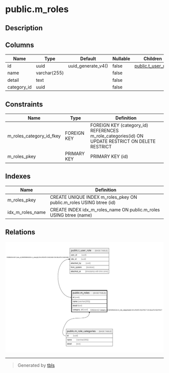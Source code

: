 # public.m_roles

## Description

## Columns

| Name | Type | Default | Nullable | Children | Parents | Comment |
| ---- | ---- | ------- | -------- | -------- | ------- | ------- |
| id | uuid | uuid_generate_v4() | false | [public.t_user_role](public.t_user_role.md) |  |  |
| name | varchar(255) |  | false |  |  |  |
| detail | text |  | false |  |  |  |
| category_id | uuid |  | false |  | [public.m_role_categories](public.m_role_categories.md) |  |

## Constraints

| Name | Type | Definition |
| ---- | ---- | ---------- |
| m_roles_category_id_fkey | FOREIGN KEY | FOREIGN KEY (category_id) REFERENCES m_role_categories(id) ON UPDATE RESTRICT ON DELETE RESTRICT |
| m_roles_pkey | PRIMARY KEY | PRIMARY KEY (id) |

## Indexes

| Name | Definition |
| ---- | ---------- |
| m_roles_pkey | CREATE UNIQUE INDEX m_roles_pkey ON public.m_roles USING btree (id) |
| idx_m_roles_name | CREATE INDEX idx_m_roles_name ON public.m_roles USING btree (name) |

## Relations

![er](public.m_roles.svg)

---

> Generated by [tbls](https://github.com/k1LoW/tbls)
